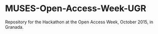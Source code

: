 # MUSES-Open-Access-Week-UGR
Repository for the Hackathon at the Open Access Week, October 2015, in Granada.
